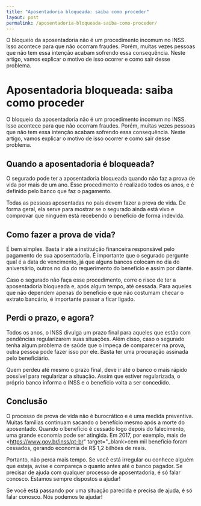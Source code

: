 ```yaml
---
title: "Aposentadoria bloqueada: saiba como proceder"
layout: post
permalink: /aposentadoria-bloqueada-saiba-como-proceder/
---
```


  O bloqueio da aposentadoria não é um procedimento incomum no INSS. Isso acontece para que não ocorram fraudes. Porém, muitas vezes pessoas que não tem essa intenção acabam sofrendo essa consequência. Neste artigo, vamos explicar o motivo de isso ocorrer e como sair desse problema.


# Aposentadoria bloqueada: saiba como proceder



  O bloqueio da aposentadoria não é um procedimento incomum no INSS. Isso acontece para que não ocorram fraudes. Porém, muitas vezes pessoas que não tem essa intenção acabam sofrendo essa consequência. Neste artigo, vamos explicar o motivo de isso ocorrer e como sair desse problema.



## Quando a aposentadoria é bloqueada?

  O segurado pode ter a aposentadoria bloqueada quando não faz a prova de vida por mais de um ano. Esse procedimento é realizado todos os anos, e é definido pelo banco que faz o pagamento.

  Todas as pessoas aposentadas no país devem fazer a prova de vida. De forma geral, ela serve para mostrar se o segurado ainda está vivo e comprovar que ninguém está recebendo o benefício de forma indevida.

## Como fazer a prova de vida?



  É bem simples. Basta ir até a instituição financeira responsável pelo pagamento de sua aposentadoria. É importante que o segurado pergunte qual é a data de vencimento, já que alguns bancos colocam no dia do aniversário, outros no dia do requerimento do benefício e assim por diante.

  Caso o segurado não faça esse procedimento, corre o risco de ter a aposentadoria bloqueada e, após algum tempo, até cessada. Para aqueles que não dependem apenas do benefício e que não costumam checar o extrato bancário, é importante passar a ficar ligado.

## Perdi o prazo, e agora?



  Todos os anos, o INSS divulga um prazo final para aqueles que estão com pendências regularizarem suas situações. Além disso, caso o segurado tenha algum problema de saúde que o impeça de comparecer na prova, outra pessoa pode fazer isso por ele. Basta ter uma procuração assinada pelo beneficiário.

  Quem perdeu até mesmo o prazo final, deve ir até o banco o mais rápido possível para regularizar a situação. Assim que estiver regularizada, o próprio banco informa o INSS e o benefício volta a ser concedido.


## Conclusão


  O processo de prova de vida não é burocrático e é uma medida preventiva. Muitas famílias continuam sacando o benefício mesmo após a morte do aposentado. Quando o benefício é cessado logo depois do falecimento, uma grande economia pode ser atingida. Em 2017, por exemplo, mais de <https://www.gov.br/inss/pt-br" target="_blank>cem mil benefício foram cessados, gerando economia de R$ 1,2 bilhões de reais.

  Portanto, não perca mais tempo. Se você está irregular ou conhece alguém que esteja, avise e compareça o quanto antes até o banco pagador. Se precisar de ajuda com qualquer processo de aposentadoria, é só falar conosco. Estamos sempre dispostos a ajudar!

  Se você está passando por uma situação parecida e precisa de ajuda, é só falar conosco. Nós podemos te ajudar!
